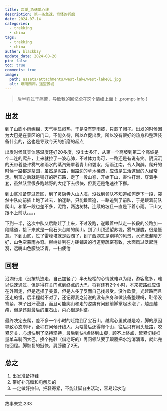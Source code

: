 ```yaml
---
title: 西湖_急速爱心线
description: 第一条急速，奇怪的折磨
date: 2024-07-14
categories:
  - trekking
  - china
tags:
  - trekking
  - china
auther: blackbzy
update_date: 2024-08-20
pin: false
toc: true
comments: true
image:
  path: assets/attachments/west-lake/west-lake01.jpg
  alt: 烟雨西湖，遥望苏堤
---
```


> 后半程过于痛苦，导致我的回忆全在这个情绪上面
{: .prompt-info }

## 出发
到了山脚小雨绵绵，天气稍显闷热，于是没有穿雨披，只戴了帽子。出发的时候因为大巴是在景区的门口，不能久待，所以仓促出发，所以没有很好的热身和整理装备什么的，这也是导致今天的折磨的起点

出发时候其实体感温度还好20多度，没出太多汗，从第一个高坡到第二个高坡是个二连的爬升，上来就拉了一波心肺，不过体力尚可，一路还是有说有笑。阴沉沉的天带着些许雾气和雨水的蒸汽笼罩着青山和碧水，烟雨江南，令人陶醉。爬升的时候一路都是茶园，虽然是泥路，但路边的草木稀疏，应该是生活这里的人经常走。到顶之后就是铺好的碎石路，走了一段山脊，开始下山，害怕打滑，穿着手套，虽然队里很多跑越野的大佬下去很快，但我还是龟速往下挪。

到山底准备穿过景区，到了灵隐寺人山人海，没找到领队不知道如何走下一段，突然中队向前插上跑了过去，怕迷路，只能跟着追，一路追到了前队，于是跟着前队爬山，和第一段也差不多，泥路，两边树林，连续的坡且一直是下着小雨。下山又跟不上前队。。。，

下到一半，这次中队又后路赶了上来，不过没跑，遂跟着中队走一长段的公路加一段隧道，接下来就是一段石头台阶的爬山，到了山顶遥望苏堤，雾气朦胧，很是惬意。下到山底，过了雷峰塔就是西湖了，到了西湖又是别样的风景，水光潋滟晴方好，山色空蒙雨亦奇。柳树排列在方砖铺设的行道旁疏密有致，水面风过泛起涟漪，远眺山色朦胧泛青，一扫疲倦
## 回程
沿湖行走（没按轨迹走，自己加餐了）半天轻松的心情就难以为继，游客愈多，难以快速通过，但是得在关门点到终点的大巴，将将还有2个小时，本来按路线应该在外围走，但是选择了美景，但是人多了反而自己找最受。没咋欣赏，光赶路而且还走的慢，后半程就不对了，还记得我之前说的没有热身和做装备整理吗，鞋带没寄紧，袜子出汗浸湿，而且可能爬山和走的姿势有问题前脚掌起水泡了，越走越疼，但是还剩最后的宝石山，内心很是纠结。

最终决定去爬，差不多一个小时的赶路到了宝石山，越爬心里就越是凉，脚的原因导致心态崩坏，全程在问候开线人，为啥最后还得爬个山，往后只有闷头赶路，咬紧牙关，心想快到了坚持坚持，最后到快4点终到山脚，顾不上终点，赶紧切线扫量单车骑回大巴，换个拖鞋（借老哥的）再问领队要了颠覆把水泡消消毒，就此完结回程。脚恢复的挺快，肩膀酸了2天。

## 总之
1. 出发准备拖鞋
2. 带好补充糖和电解质的
3. 一定做好拉伸，把鞋寄紧，不能让脚自由活动，容易起水泡

---
故事未完:233

